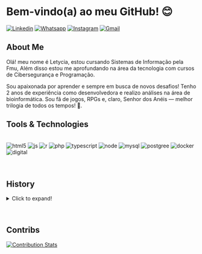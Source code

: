 
<h1>Bem-vindo(a) ao meu GitHub! 😊</h1>

[![Linkedin](https://custom-icon-badges.demolab.com/badge/LinkedIn-0A66C2?logo=linkedin-white&logoColor=fff)](https://www.linkedin.com/in/letycia-oliveira-1541381a5/)
[![Whatsapp](https://img.shields.io/badge/WhatsApp-25D366?logo=whatsapp&logoColor=white)](http://wa.me/551952430901)
[![Instagram](https://img.shields.io/badge/Instagram-%23E4405F.svg?logo=Instagram&logoColor=white)](https://www.instagram.com/l_amaterasu)
[![Gmail](https://img.shields.io/badge/Gmail-D14836?logo=gmail&logoColor=white)](mailto:letyciaosilveira@gmail.com)

<h2>About Me</h2>
<p>Olá! meu nome é Letycia, estou cursando Sistemas de Informação pela Fmu, Além disso estou me aprofundando na área da tecnologia com cursos de Cibersegurança e Programação.
<p>Sou apaixonada por aprender e sempre em busca de novos desafios! Tenho 2 anos de experiência como desenvolvedora e realizo análises na área de bioinformática. Sou fã de jogos, RPGs e, claro, Senhor dos Anéis — melhor trilogia de todos os tempos! 💚.</p>

<h2>Tools & Technologies</h2>

<div style="display: inline_block"><br/>
  <img align="center" alt="html5" src="https://img.shields.io/badge/HTML-%23E34F26.svg?logo=html5&logoColor=white"/>
  <img align="center" alt="js" src="https://img.shields.io/badge/JavaScript-F7DF1E?logo=javascript&logoColor=000"/>
  <img align="center" alt="r" src="https://img.shields.io/badge/R-%23276DC3.svg?logo=r&logoColor=white"/>
  <img align="center" alt="php" src="https://img.shields.io/badge/php-%23777BB4.svg?&logo=php&logoColor=white"/>
  <img align="center" alt="typescript" src="https://img.shields.io/badge/TypeScript-3178C6?logo=typescript&logoColor=fff"/>
  <img align="center" alt="node" src="https://img.shields.io/badge/Node.js-6DA55F?logo=node.js&logoColor=white"/>
   <img align="center" alt="mysql" src="https://img.shields.io/badge/MySQL-4479A1?logo=mysql&logoColor=fff"/>
  <img align="center" alt="postgree" src="https://img.shields.io/badge/Postgres-%23316192.svg?logo=postgresql&logoColor=white"/> 
  <img align="center" alt="docker" src="https://img.shields.io/badge/Docker-2496ED?logo=docker&logoColor=fff"/> 
  <img align="center" alt="digital" src="https://img.shields.io/badge/DigitalOcean-%230167ff.svg?logo=digitalOcean&logoColor=white"/> 

</div>
<br/>
<br/>

<h2>History</h2>

<details>
<summary>Click to expand!</summary>
<br/>
Meu nome vocês provavelmente já sabem (afinal, estão na minha página do GitHub), mas achei legal contar um pouco mais da minha história aqui!

Quem visita meu perfil no LinkedIn costuma se perguntar: "Como uma biomédica está dizendo que gosta de JavaScript e quer programar?". Pois é! Em meados de 2019, iniciei minha graduação em Biomedicina. Como sou apaixonada por pesquisa clínica, minha ideia era seguir nessa área e me aprofundar em pesquisas dentro da Biomedicina.

Em 2020, assisti a uma palestra sobre Bioinformática. Na época, eu trabalhava como líder em um laboratório e buscava uma área para me especializar. Foi mágico conhecer a Bioinformática! No mesmo dia, enviei um e-mail para o palestrante, o Professor Robson, dizendo o quanto eu queria aprender e perguntando se havia vaga na sua turma de iniciação científica. Ele, sendo uma pessoa incrível, me acolheu como aluna e me apresentou aos encontros do grupo. Foi ali que comecei a aprender a linguagem R.

Em 2021, entrei para um grupo de mestrandos da Unifesp orientados pelo Professor Cleber. Comecei a ajudar médicos que estavam desenvolvendo suas teses, realizando análises de Bioinformática, pesquisando artigos e participando das discussões sobre o tema. Esse foi um ano muito especial, pois tive a oportunidade de ministrar duas aulas para os alunos da Unifesp e da Uninove, abordando temas como hipotireoidismo (tema da minha iniciação científica) e o algoritmo Random Forest.

Em 2022, recebi um convite para participar de um projeto com estudantes de mestrado do Uruguai. O projeto consistia em treinar um algoritmo para identificar malformações em ossos do maxilar.

Já em 2023, decidi me arriscar em uma mudança de área. Percebi que gostava muito de programar em R e pensei: "Por que não aprender outras linguagens?". Estudei por conta própria — nem sempre do melhor jeito, mas entendi que, para melhorar, precisava conhecer o mercado. Foi então que entrei como desenvolvedora júnior na Ativa.ai. Foi uma experiência de sobrevivência (rs!), pois não havia nenhum sênior para me orientar, e eu era uma desenvolvedora que só conhecia R, com vários projetos na mesa. Foquei muito em JavaScript e APIs e, com muito estudo, consegui desenvolver dashboards, automatizações e relatórios para a equipe.

Em 2024, percebi que precisava de uma orientação mais estruturada e decidi buscar um ambiente onde pudesse aprender com profissionais mais experientes. Foi quando entrei na Boreal. Lá, aprendi muito sobre outras linguagens, organização de código e como me planejar para entregar as demandas de forma mais eficiente. Foi um momento de muito crescimento e estudo.

Agora, em 2025, sigo buscando crescer e aprender cada vez mais na carreira. Atualmente, trabalho com PHP e JavaScript e estou me apaixonando por cibersegurança. Sigo fazendo cursos, tanto relacionados à programação quanto à certificação Google para cibersegurança, e procuro me desenvolver continuamente.

</details>
<br/>
<br/>

<h2>Contribs</h2>

[![Contribution Stats](https://github-contribution-stats.vercel.app/api/?username=LetyciaOliveira)](https://github.com/LetyciaOliveira/github-contribution-stats/)

